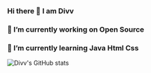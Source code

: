 ### Hi there 👋 I am Divv

### 🔭 I’m currently working on Open Source

### 🌱 I’m currently learning Java Html Css

![Divv's GitHub stats](https://github-readme-stats.vercel.app/api?username=DivvSaxena&show_icons=true&theme=radical)
<!--
**DivvSaxena/DivvSaxena** is a ✨ _special_ ✨ repository because its `README.md` (this file) appears on your GitHub profile.

Here are some ideas to get you started:

🔭 I’m currently working on ...Open Source
🌱 I’m currently learning ...DSA in Java
👯 I’m looking to collaborate 
🤔 I’m looking for help with Data Structure Algo
- 💬 Ask me about ...
- 📫 How to reach me: ...
- 😄 Pronouns: ...
- ⚡ Fun fact: ...
-->
